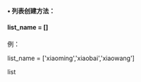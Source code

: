

#### • 列表创建方法：
####  list_name = []




例：<br>

list_name = ['xiaoming','xiaobai','xiaowang']<br>

list

